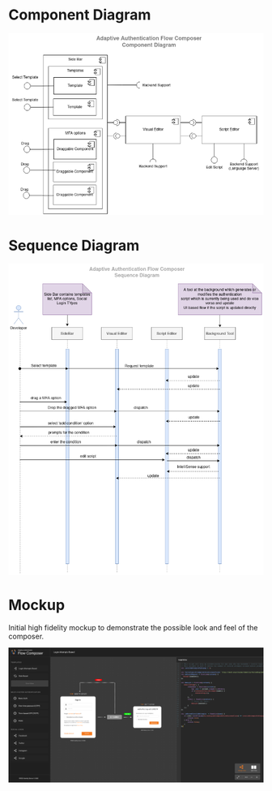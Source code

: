 # Component Diagram

![ComponentDiagram](images/component-diagram.png)

# Sequence Diagram

![SequenceDiagram](images/sequence-diagram.png)


# Mockup
Initial high fidelity mockup to demonstrate the possible look and feel of the composer.

![Mockup](images/mockup.png)
